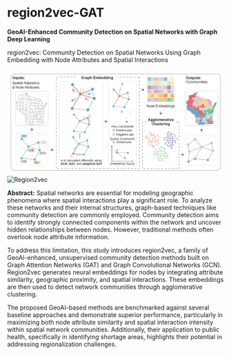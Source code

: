 # region2vec-GAT

**GeoAI-Enhanced Community Detection on Spatial Networks with Graph Deep Learning**
 
region2vec: Community Detection on Spatial Networks Using Graph Embedding with Node Attributes and Spatial Interactions

![Region2vec](https://github.com/GeoDS/region2vec-GAT/blob/master/Region2Vec_Workflow.jpg)
![Region2vec](https://github.com/GeoDS/region2vec-GAT/blob/master/Region2Vec_results.jpg)

**Abstract:** 
Spatial networks are essential for modeling geographic phenomena where spatial interactions play a significant role. To analyze these networks and their internal structures, graph-based techniques like community detection are commonly employed. Community detection aims to identify strongly connected components within the network and uncover hidden relationships between nodes. However, traditional methods often overlook node attribute information.

To address this limitation, this study introduces region2vec, a family of GeoAI-enhanced, unsupervised community detection methods built on Graph Attention Networks (GAT) and Graph Convolutional Networks (GCN). Region2vec generates neural embeddings for nodes by integrating attribute similarity, geographic proximity, and spatial interactions. These embeddings are then used to detect network communities through agglomerative clustering.

The proposed GeoAI-based methods are benchmarked against several baseline approaches and demonstrate superior performance, particularly in maximizing both node attribute similarity and spatial interaction intensity within spatial network communities. Additionally, their application to public health, specifically in identifying shortage areas, highlights their potential in addressing regionalization challenges.


